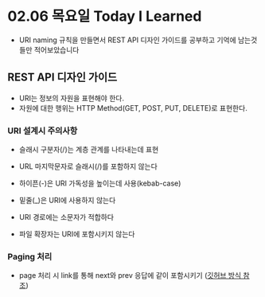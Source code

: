# 02.06 목요일 Today I Learned

- URI naming 규칙을 만들면서 REST API 디자인 가이드를 공부하고 기억에 남는것들만 적어보았습니다

## REST API 디자인 가이드

- URI는 정보의 자원을 표현해야 한다.
- 자원에 대한 행위는 HTTP Method(GET, POST, PUT, DELETE)로 표현한다.


### URI 설계시 주의사항
- 슬래시 구분자(/)는 계층 관계를 나타내는데 표현

- URL 마지막문자로 슬래시(/)를 포함하지 않는다

- 하이픈(-)은 URI 가독성을 높이는데 사용(kebab-case)

- 밑줄(_)은 URI에 사용하지 않는다

- URI 경로에는 소문자가 적합하다

- 파일 확장자는 URI에 포함시키지 않는다

### Paging 처리

- page 처리 시 link를 통해 next와 prev 응답에 같이 포함시키기 ([깃허브 방식 참조](https://developer.github.com/v3/#pagination))